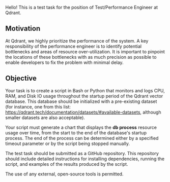 Hello! This is a test task for the position of Test/Performance Engineer at Qdrant.

## Motivation

At Qdrant, we highly prioritize the performance of the system.
A key responsibility of the performance engineer is to identify potential bottlenecks and areas of resource over-utilization.
It is important to pinpoint the locations of these bottlenecks with as much precision as possible to enable developers to fix the problem with minimal delay.

## Objective

Your task is to create a script in Bash or Python that monitors and logs CPU, RAM, and Disk IO usage throughout the startup period of the Qdrant vector database.
This database should be initialized with a pre-existing dataset (for instance, one from this list: https://qdrant.tech/documentation/datasets/#available-datasets, although smaller datasets are also acceptable).

Your script must generate a chart that displays the **db process** resource usage over time, from the start to the end of the database's startup process.
The end of the process can be determined either by a specified timeout parameter or by the script being stopped manually.

The test task should be submitted as a GitHub repository.
This repository should include detailed instructions for installing dependencies, running the script, and examples of the results produced by the script.

The use of any external, open-source tools is permitted.
